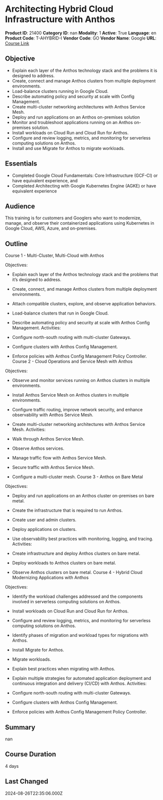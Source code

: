 # Architecting Hybrid Cloud Infrastructure with Anthos

**Product ID**: 21400
**Category ID**: nan
**Modality**: 1
**Active**: True
**Language**: en
**Product Code**: T-AHYBRID-I
**Vendor Code**: GO
**Vendor Name**: Google
**URL**: [Course Link](https://www.fastlaneus.com/course/google-t-ahybrid-i)

## Objective
- Explain each layer of the Anthos technology stack and the problems it is designed to address.
- Create, connect and manage Anthos clusters from multiple deployment environments.
- Load-balance clusters running in Google Cloud.
- Describe automating policy and security at scale with Config Management.
- Create multi-cluster networking architectures with Anthos Service Mesh.
- Deploy and run applications on an Anthos on-premises solution
- Monitor and troubleshoot applications running on an Anthos on-premises solution.
- Install workloads on Cloud Run and Cloud Run for Anthos.
- Configure and review logging, metrics, and monitoring for serverless computing solutions on Anthos.
- Install and use Migrate for Anthos to migrate workloads.

## Essentials
- Completed Google Cloud Fundamentals: Core Infrastructure (GCF-CI) or have equivalent experience, and
- Completed Architecting with Google Kubernetes Engine (AGKE) or have equivalent experience

## Audience
This training is for customers and Googlers who want to modernize, manage, and observe their containerized applications using Kubernetes in Google Cloud, AWS, Azure, and on-premises.

## Outline
Course 1 - Multi-Cluster, Multi-Cloud with Anthos


Objectives:



- Explain each layer of the Anthos technology stack and the problems that it’s designed to address.
- Create, connect, and manage Anthos clusters from multiple deployment environments.
- Attach compatible clusters, explore, and observe application behaviors.
- Load-balance clusters that run in Google Cloud.
- Describe automating policy and security at scale with Anthos Config Management.
Activities:



- Configure north-south routing with multi-cluster Gateways.
- Configure clusters with Anthos Config Management.
- Enforce policies with Anthos Config Management Policy Controller.
Course 2 - Cloud Operations and Service Mesh with Anthos


Objectives:



- Observe and monitor services running on Anthos clusters in multiple environments.
- Install Anthos Service Mesh on Anthos clusters in multiple environments.
- Configure traffic routing, improve network security, and enhance observability with Anthos Service Mesh.
- Create multi-cluster networking architectures with Anthos Service Mesh.
Activities:



- Walk through Anthos Service Mesh.
- Observe Anthos services.
- Manage traffic flow with Anthos Service Mesh.
- Secure traffic with Anthos Service Mesh.
- Configure a multi-cluster mesh.
Course 3 - Anthos on Bare Metal


Objectives:



- Deploy and run applications on an Anthos cluster on-premises on bare metal.
- Create the infrastructure that is required to run Anthos.
- Create user and admin clusters.
- Deploy applications on clusters.
- Use observability best practices with monitoring, logging, and tracing.
Activities:



- Create infrastructure and deploy Anthos clusters on bare metal.
- Deploy workloads to Anthos clusters on bare metal.
- Observe Anthos clusters on bare metal.
Course 4 - Hybrid Cloud Modernizing Applications with Anthos


Objectives:



- Identify the workload challenges addressed and the components involved in serverless computing solutions on Anthos.
- Install workloads on Cloud Run and Cloud Run for Anthos.
- Configure and review logging, metrics, and monitoring for serverless computing solutions on Anthos.
- Identify phases of migration and workload types for migrations with Anthos.
- Install Migrate for Anthos.
- Migrate workloads.
- Explain best practices when migrating with Anthos.
- Explain multiple strategies for automated application deployment and continuous integration and delivery (CI/CD) with Anthos.
Activities:



- Configure north-south routing with multi-cluster Gateways.
- Configure clusters with Anthos Config Management.
- Enforce policies with Anthos Config Management Policy Controller.

## Summary
nan

## Course Duration
4 days

## Last Changed
2024-08-26T22:35:06.000Z
